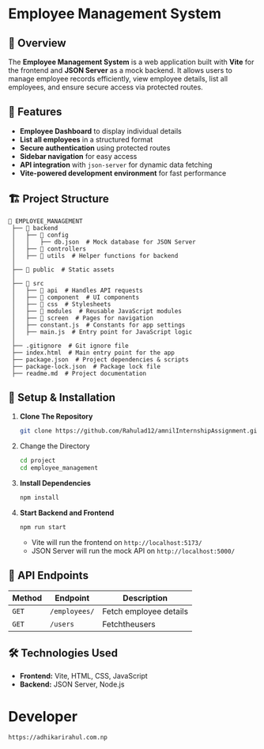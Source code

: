 # Employee Management System

## 📌 Overview
The **Employee Management System** is a web application built with **Vite** for the frontend and **JSON Server** as a mock backend. It allows users to manage employee records efficiently, view employee details, list all employees, and ensure secure access via protected routes.

## 🚀 Features
- **Employee Dashboard** to display individual details
- **List all employees** in a structured format
- **Secure authentication** using protected routes
- **Sidebar navigation** for easy access
- **API integration** with `json-server` for dynamic data fetching
- **Vite-powered development environment** for fast performance

## 🏗 Project Structure
```
📂 EMPLOYEE_MANAGEMENT
 ├── 📂 backend
 │   ├── 📂 config
 │   │   ├── db.json  # Mock database for JSON Server
 │   ├── 📂 controllers  
 │   ├── 📂 utils  # Helper functions for backend
 │
 ├── 📂 public  # Static assets
 │
 ├── 📂 src
 │   ├── 📂 api  # Handles API requests
 │   ├── 📂 component  # UI components
 │   ├── 📂 css  # Stylesheets
 │   ├── 📂 modules  # Reusable JavaScript modules
 │   ├── 📂 screen  # Pages for navigation
 │   ├── constant.js  # Constants for app settings
 │   ├── main.js  # Entry point for JavaScript logic
 │
 ├── .gitignore  # Git ignore file
 ├── index.html  # Main entry point for the app
 ├── package.json  # Project dependencies & scripts
 ├── package-lock.json  # Package lock file
 ├── readme.md  # Project documentation
```

## 🔧 Setup & Installation
1. **Clone The Repository**
   ```sh
   git clone https://github.com/Rahulad12/amnilInternshipAssignment.git
   ```
2. Change the Directory
   ```sh 
   cd project 
   cd employee_management
   ```
3. **Install Dependencies**
   ```sh
   npm install
   ```
4. **Start Backend and Frontend**
   ```sh
   npm run start
   ```
   - Vite will run the frontend on `http://localhost:5173/`
   - JSON Server will run the mock API on `http://localhost:5000/`

## 📡 API Endpoints
| Method | Endpoint | Description |
|--------|---------|-------------|
| `GET` | `/employees/` | Fetch employee details |
| `GET` | `/users` | Fetchtheusers |

## 🛠 Technologies Used
- **Frontend:** Vite, HTML, CSS, JavaScript
- **Backend:** JSON Server, Node.js

# Developer 
```sh 
https://adhikarirahul.com.np
```

